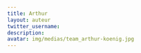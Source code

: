 ```yaml
---
title: Arthur
layout: auteur
twitter_username:
description:
avatar: img/medias/team_arthur-koenig.jpg
---
```


